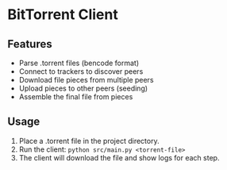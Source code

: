 # BitTorrent Client 

## Features
- Parse .torrent files (bencode format)
- Connect to trackers to discover peers
- Download file pieces from multiple peers
- Upload pieces to other peers (seeding)
- Assemble the final file from pieces

## Usage
1. Place a .torrent file in the project directory.
2. Run the client: `python src/main.py <torrent-file>`
3. The client will download the file and show logs for each step.
